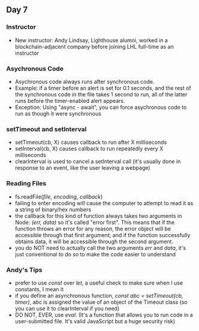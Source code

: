 ## Day 7

### Instructor

* New instructor: Andy Lindsay, Lighthouse alumni, worked in a blockchain-adjacent company before joining LHL full-time as an instructor

### Asychronous Code

* Asychronous code always runs after synchronous code. 
* Example: if a timer before an alert is set for 0.1 seconds, and the rest of the synchronous code in the file takes 1 second to run, all of the latter runs before the timer-enabled
alert appears.
* Exception: Using "async - await", you can force asychronous code to run as though it were synchronous

### setTimeout and setInterval

* setTimeout(cb, X) causes callback to run after X milliseconds
* setInterval(cb, X) causes callback to run repeatedly every X milliseconds
* clearInterval is used to cancel a setInterval call (it's usually done in response to an event, like the user leaving a webpage)

### Reading Files

* fs.readFile(*file*, *encoding*, *callback*)
* failing to enter encoding will cause the computer to attempt to read it as a string of binary/hex numbers
* the callback for this kind of function always takes two arguments in Node: *(err, data)* so it's called "error first". This means that if the function throws an error for any reason,
the error object will be accessible through that first argument; and if the function successfully obtains data, it will be accessible through the second argument.
* you do NOT need to actually call the two arguments *err* and *data*, it's just conventional to do so to make the code easier to understand

### Andy's Tips

* prefer to use *const* over *let*, a useful check to make sure when I use constants, I mean it
* if you define an asynchronous function, *const abc = setTimeout(cb, timer)*, abc is assigned the value of an object of the Timeout class (so you can use it to clearInterval 
if you need)
* DO NOT, EVER, use *eval*. (It's a function that allows you to run code in a user-submitted file. It's valid JavaScript but a huge security risk)